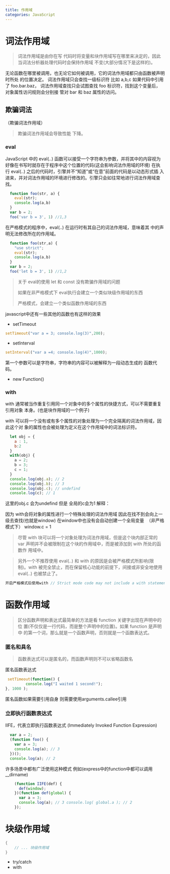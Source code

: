 ```yaml
---
title: 作用域
categories: JavaScript
---
```




# 词法作用域

> 词法作用域是由你在写 代码时将变量和块作用域写在哪里来决定的，因此当词法分析器处理代码时会保持作用域 不变(大部分情况下是这样的)。

无论函数在哪里被调用，也无论它如何被调用，它的词法作用域都只由函数被声明时所处 的位置决定。
词法作用域只会查找一级标识符 比如 a,b,c 如果代码中引用了 foo.bar.baz， 词法作用域查找只会试图查找 foo 标识符，找到这个变量后，对象属性访问规则会分别接 管对 bar 和 baz 属性的访问。

## 欺骗词法

（欺骗词法作用域）

> 欺骗词法作用域会导致性能 下降。



### eval

JavaScript 中的 eval(..) 函数可以接受一个字符串为参数，并将其中的内容视为好像在书写时就存在于程序中这个位置的代码(这会影响词法作用域的环境)
&#x20;在执行 eval(..) 之后的代码时，引擎并不“知道”或“在意”前面的代码是以动态形式插 入进来，并对词法作用域的环境进行修改的。引擎只会如往常地进行词法作用域查找。

```javascript
  function foo(str, a) {
    eval(str);
    console.log(a,b)
  }
  var b = 2;
  foo('var b = 3', 1) //1,3
```

在严格模式的程序中，eval(..) 在运行时有其自己的词法作用域，意味着其 中的声明无法修改所在的作用域。

```javascript
  function foo(str,a) {
    "use strict";
    eval(str);
    console.log(a,b)
  }
  var b = 2;
  foo('let b = 3', 1) //1,2
```

> 关于 eval的使用 let 和 const 没有欺骗作用域的问题
>
> 如果在非严格模式下 eval执行会建立一个类似块级作用域的东西
>
> 严格模式，会建立一个类似函数作用域的东西

javascript中还有一些其他的函数也有这样的效果

- setTimeout

```javascript
setTimeout("var a = 3; console.log(3)",200);
```

- setInterval

```javascript
setInterval("var a =4; console.log(4)",1000);
```

第一个参数可以是字符串，字符串的内容可以被解释为一段动态生成的 函数代码。

- new Function()

### with

with 通常被当作重复引用同一个对象中的多个属性的快捷方式，可以不需要重复引用对象 本身。(也是块作用域的一个例子)

with 可以将一个没有或有多个属性的对象处理为一个完全隔离的词法作用域，因此这个对 象的属性也会被处理为定义在这个作用域中的词法标识符。

```javascript
  let obj = {
    a : 1,
    b:2
  }
  with(obj) {
    a = 2;
    b = 3;
    c = 1;
  }
  console.log(obj.a); // 2
  console.log(obj.b); // 3
  console.log(obj.c); // undefind
  console.log(c); // 1
```

这里的obj.c 会为undefind 但是 全局的c会为1 解释：

因为 with会将对象的属性进行一个特殊处理的词法作用域 因此在找不到会向上一级去查找(也就是window) 在window中也没有会自动创建一个全局变量  （非严格模式下） window.c = 1

> 尽管 with 块可以将一个对象处理为词法作用域，但是这个块内部正常的 var 声明并不会被限制在这个块的作用域中，而是被添加到 with 所处的函数作 用域中。

> 另外一个不推荐使用 eval(..) 和 with 的原因是会被严格模式所影响(限 制)。with 被完全禁止，而在保留核心功能的前提下，间接或非安全地使用 eval(..) 也被禁止了。

```javascript
开启严格模式后使用with // Strict mode code may not include a with statement
```



# 函数作用域

> 区分函数声明和表达式最简单的方法是看 function 关键字出现在声明中的位 置(不仅仅是一行代码，而是整个声明中的位置)。如果 function 是声明中 的第一个词，那么就是一个函数声明，否则就是一个函数表达式。



### 匿名和具名

> 函数表达式可以是匿名的，而函数声明则不可以省略函数名

匿名函数表达式

```javascript
 setTimeout(function() {
         console.log("I waited 1 second!");
}, 1000 );
```

匿名函数如果需要引用自身 则需要使用arguments.callee引用



### 立即执行函数表达式

IIFE，代表立即执行函数表达式 (Immediately Invoked Function Expression)

```javascript
  var a = 2;
  (function foo() {
    var a = 3;
    console.log(a); // 3
  })();
  console.log(a); // 2
```

许多场景中都有广泛使用这种模式 例如(express中的function中都可以调用\_\_dirname)

```javascript
    (function IIFE(def) {
      def(window);
    })(function def(global) {
      var a = 3;
      console.log(a); // 3 console.log( global.a ); // 2
    });
```



# 块级作用域

```java
{
    // ... 块级作用域
}
```

- try/catch
- with
